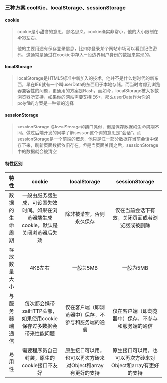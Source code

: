 ### 三种方案 coolKie、localStorage、sessionStorage

#### cookie

> cookie是小甜饼的意思，顾名思义，cookie确实非常小，他的大小限制在4KB左右。
>
> 他的主要用途有保存登录信息，比如你登录某个网站市场可以看到记住密码，这通常是通过在cookie中存入一段边界用户身份的数据来实现的。

#### localStorage

> localStorage是HTML5标准中新加入的技术，他并不是什么划时代的新东西，早在IE6就有一个叫userData的东西用于本地存储。而当时考虑到浏览器兼容性的问题，更通用的方案是Flash，而如今，localStorage被大多数浏览器所支持，如果你的网站需要支持IE6+，那么userData作为你的polyfil的方案是一种错的选择

#### sessionStorage

> sessionStorage 与localStorage的接口类似，但是保存数据的生命周期不同。做过后端开发的同学了解session这个词的意思是“会话”。而sessionStorage是一个前端的概念，他只是江一部分数据在当前会话中保存下来，刷新页面数据依旧存在。但是当页面关闭之后，sessionStorage中的数据就会被清空

#### 特性区别

|      特性      |                            cookie                            |                        localStorage                         |                       sessionStorage                        |
| :------------: | :----------------------------------------------------------: | :---------------------------------------------------------: | :---------------------------------------------------------: |
| 数据的生命周期 | 一般由服务器生成，可设置失效时间。如果在浏览器端生成cookie，默认是关闭浏览器后失效 |                  除非被清空，否则永久保存                   |       仅在当前会话下有效，关闭页面或者浏览器或被删除        |
|  存放数量大小  |                           4KB左右                            |                          一般为5MB                          |                          一般为5MB                          |
| 与服务器端通信 | 每次都会携带zaiHTTP头部，如果使用cookie保存过多数据会带来性能问题 |     仅在客户端（即浏览器中）保存，不参与和服务端的通信      |     仅在客户端（即浏览器中）保存，不参与和服务端的通信      |
|     易用性     |          需要程序员自己封装，原生的cookie接口不友好          | 原生接口可以用，也可以再次方砖来对Object和array有更好的支持 | 原生接口可以用，也可以再次方砖来对Object和array有更好的支持 |

